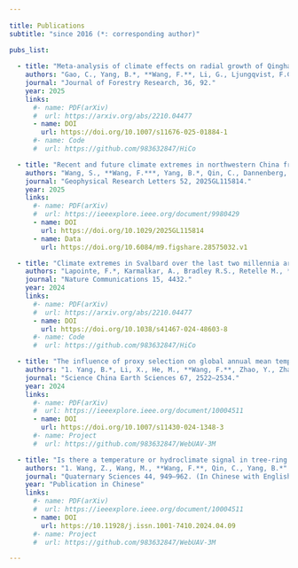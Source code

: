```yaml
---
 
title: Publications
subtitle: "since 2016 (*: corresponding author)"

pubs_list:
  
  - title: "Meta-analysis of climate effects on radial growth of Qinghai spruce in northwestern China"
    authors: "Gao, C., Yang, B.*, **Wang, F.**, Li, G., Ljungqvist, F.C., Bräuning, A., Belokopytova, L.V., Vaganov, E.A."
    journal: "Journal of Forestry Research, 36, 92."
    year: 2025
    links:
      #- name: PDF(arXiv)
      #  url: https://arxiv.org/abs/2210.04477
      - name: DOI
        url: https://doi.org/10.1007/s11676-025-01884-1
      #- name: Code
      #  url: https://github.com/983632847/HiCo

  - title: "Recent and future climate extremes in northwestern China from millennial tree-ring records"
    authors: "Wang, S., **Wang, F.***, Yang, B.*, Qin, C., Dannenberg, M.P."
    journal: "Geophysical Research Letters 52, 2025GL115814."
    year: 2025
    links:
      #- name: PDF(arXiv)
      #  url: https://ieeexplore.ieee.org/document/9980429
      - name: DOI
        url: https://doi.org/10.1029/2025GL115814
      - name: Data
        url: https://doi.org/10.6084/m9.figshare.28575032.v1

  - title: "Climate extremes in Svalbard over the last two millennia are linked to atmospheric blocking"
    authors: "Lapointe, F.*, Karmalkar, A., Bradley R.S., Retelle M., **Wang, F.**"
    journal: "Nature Communications 15, 4432."
    year: 2024
    links:
      #- name: PDF(arXiv)
      #  url: https://arxiv.org/abs/2210.04477
      - name: DOI
        url: https://doi.org/10.1038/s41467-024-48603-8
      #- name: Code
      #  url: https://github.com/983632847/HiCo

  - title: "The influence of proxy selection on global annual mean temperature reconstructions during the Common Era"
    authors: "1. Yang, B.*, Li, X., He, M., **Wang, F.**, Zhao, Y., Zhang, P., Wang, J"
    journal: "Science China Earth Sciences 67, 2522–2534."
    year: 2024
    links:
      #- name: PDF(arXiv)
      #  url: https://ieeexplore.ieee.org/document/10004511
      - name: DOI
        url: https://doi.org/10.1007/s11430-024-1348-3
      #- name: Project
      #  url: https://github.com/983632847/WebUAV-3M

  - title: "Is there a temperature or hydroclimate signal in tree-ring width of Qinghai spruce and Qilian juniper in the Wulan region, Qinghai Province?"
    authors: "1. Wang, Z., Wang, M., **Wang, F.**, Qin, C., Yang, B.*"
    journal: "Quaternary Sciences 44, 949–962. (In Chinese with English abstract)"
    year: "Publication in Chinese"
    links:
      #- name: PDF(arXiv)
      #  url: https://ieeexplore.ieee.org/document/10004511
      - name: DOI
        url: https://10.11928/j.issn.1001-7410.2024.04.09
      #- name: Project
      #  url: https://github.com/983632847/WebUAV-3M

---
```

